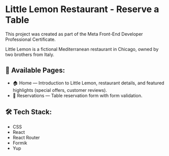 # Little Lemon Restaurant - Reserve a Table

This project was created as part of the Meta Front-End Developer Professional Certificate.

Little Lemon is a fictional Mediterranean restaurant in Chicago, owned by two brothers from Italy.

## 📄 Available Pages:
- 🏠 Home — Introduction to Little Lemon, restaurant details, and featured highlights (special offers, customer reviews).
- 📅 Reservations — Table reservation form with form validation.

## 🛠️ Tech Stack:
- CSS
- React
- React Router
- Formik
- Yup
